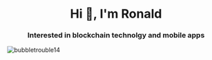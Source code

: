 <h1 align="center">Hi 👋, I'm Ronald</h1>
<h3 align="center">Interested in blockchain technolgy and mobile apps</h3>

<p align="left"> <img src="https://komarev.com/ghpvc/?username=bubbletrouble14&label=Profile%20views&color=0e75b6&style=flat" alt="bubbletrouble14" /> </p>
